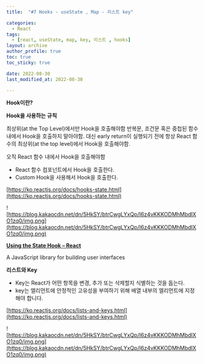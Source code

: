 ```yaml
---
title:  "#7 Hooks - useState , Map - 리스트 key"

categories:
  - React
tags:
  - [react, useState, map, key, 리스트 , hooks]
layout: archive
author_profile: true
toc: true
toc_sticky: true

date: 2022-08-30
last_modified_at: 2022-08-30

---
```



**Hook이란?**

**Hook을 사용하는 규칙**

최상위(at the Top Level)에서만 Hook을 호출해야함
반복문, 조건문 혹은 중첩된 함수 내에서 Hook을 호출하지 말아야함. 대신 early return이 실행되기 전에 항상 React 함수의 최상위(at the top level)에서 Hook을 호출해야함. 

오직 React 함수 내에서 Hook을 호출해야함

- React 함수 컴포넌트에서 Hook을 호출한다.
- Custom Hook을 사용해서 Hook을 호출한다.

[https://ko.reactjs.org/docs/hooks-state.html](https://ko.reactjs.org/docs/hooks-state.html)

![https://blog.kakaocdn.net/dn/5HkSY/btrCwgLYxQp/I6z4vKKKODMhMbdlXO1zq0/img.png](https://blog.kakaocdn.net/dn/5HkSY/btrCwgLYxQp/I6z4vKKKODMhMbdlXO1zq0/img.png)

**[Using the State Hook – React](https://ko.reactjs.org/docs/hooks-state.html)**

A JavaScript library for building user interfaces



**리스트와 Key**

- Key는 React가 어떤 항목을 변경, 추가 또는 삭제할지 식별하는 것을 돕는다. 
- key는 엘리먼트에 안정적인 고유성을 부여하기 위해 배열 내부의 엘리먼트에 지정해야 합니다.


[https://ko.reactjs.org/docs/lists-and-keys.html](https://ko.reactjs.org/docs/lists-and-keys.html)


![https://blog.kakaocdn.net/dn/5HkSY/btrCwgLYxQp/I6z4vKKKODMhMbdlXO1zq0/img.png](https://blog.kakaocdn.net/dn/5HkSY/btrCwgLYxQp/I6z4vKKKODMhMbdlXO1zq0/img.png)